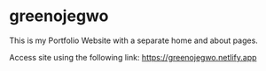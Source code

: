 # greenojegwo
This is my Portfolio Website with a separate home and about pages.

Access site using the following link: https://greenojegwo.netlify.app
